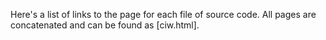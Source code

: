 Here's a list of links to the page for each file of source code. All pages are concatenated and can be found as [ciw.html].

